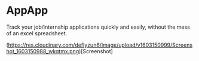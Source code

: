 AppApp
===================================

Track your job/internship applications quickly and easily, without the mess of an excel spreadsheet.

(https://res.cloudinary.com/deflyzun6/image/upload/v1603150999/Screenshot_1603150988_wkqtmx.png)[Screenshot]

